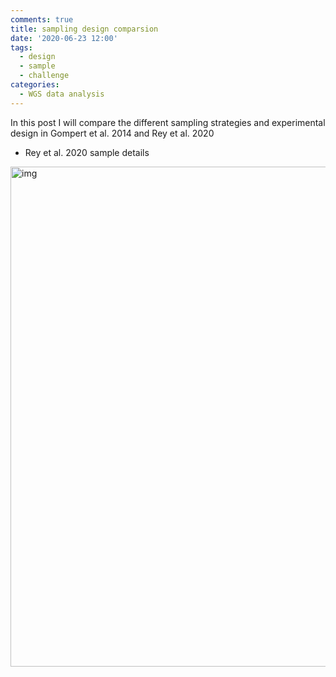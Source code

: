```yaml
---
comments: true
title: sampling design comparsion
date: '2020-06-23 12:00'
tags:
  - design
  - sample
  - challenge
categories:
  - WGS data analysis
---
```


In this post I will compare the different sampling strategies and experimental design in Gompert et al. 2014 and Rey et al. 2020


- Rey et al. 2020 sample details

<img src="https://hzz0024.github.io/images/samples/sea_bream_sample.jpg" alt="img" width="800"/>






   

